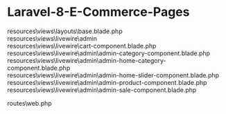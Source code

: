 # Laravel-8-E-Commerce-Pages


resources\views\layouts\base.blade.php  
resources\views\livewire\admin  
resources\views\livewire\cart-component.blade.php  
resources\views\livewire\admin\admin-category-component.blade.php  
resources\views\livewire\admin\admin-home-category-component.blade.php  
resources\views\livewire\admin\admin-home-slider-component.blade.php  
resources\views\livewire\admin\admin-product-component.blade.php  
resources\views\livewire\admin\admin-sale-component.blade.php  

routes\web.php 
